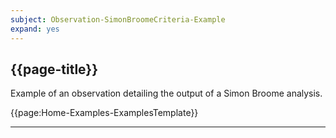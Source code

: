 ```yaml
---
subject: Observation-SimonBroomeCriteria-Example
expand: yes
---
```



## {{page-title}}

Example of an observation detailing the output of a Simon Broome analysis.



{{page:Home-Examples-ExamplesTemplate}}

---